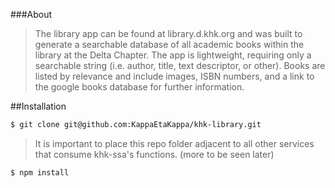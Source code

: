 ###About
>The library app can be found at library.d.khk.org and was built to generate a searchable database of all academic books within the library at the Delta Chapter. The app is lightweight, requiring only a searchable string (i.e. author, title, text descriptor, or other).  Books are listed by relevance and include images, ISBN numbers, and a link to the google books database for further information.

##Installation
```bash
$ git clone git@github.com:KappaEtaKappa/khk-library.git
```

>It is important to place this repo folder adjacent to all other services that consume khk-ssa's functions. (more to be seen later)

```bash
$ npm install
```
